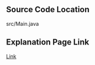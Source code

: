 ## Source Code Location

src/Main.java

## Explanation Page Link

[Link](https://lunareclipse000.wordpress.com/2024/03/15/java%eb%b0%b1%ec%a4%80-27866-%eb%ac%b8%ec%9e%90%ec%99%80-%eb%ac%b8%ec%9e%90%ec%97%b4/)